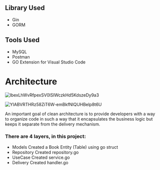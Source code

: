 ## Library Used
- Gin
- GORM

## Tools Used
- MySQL
- Postman
- GO Extension for Visual Studio Code

# Architecture
![lbexLhWvRfpexSV0lSIWczkHd5KdszeDy9a3](https://user-images.githubusercontent.com/66354919/157606557-1131b3c9-3816-4b1b-8985-fa8fad886e60.png)

![YIABVRTHRz58ZiT6W-emBkfNIQUHBelp8t6U](https://user-images.githubusercontent.com/66354919/157606594-8aeafbf1-8d94-4685-9b91-f83cfffea213.png)

An important goal of clean architecture is to provide developers with a way to organize code in such a way that it encapsulates the business logic but keeps it separate from the delivery mechanism.

### There are 4 layers, in this project:
- Models  Created a Book Entity (Table) using go struct
- Repository  Created repository.go
- UseCase  Created service.go
- Delivery  Created handler.go





